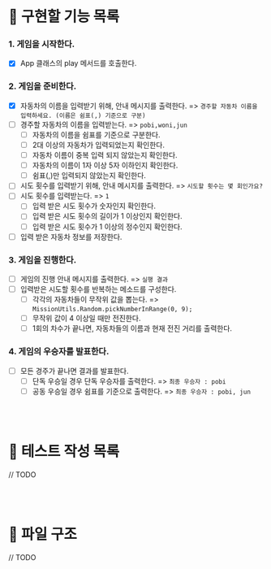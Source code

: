 # 📄 구현할 기능 목록

### 1. **게임을 시작한다.**

- [x] App 클래스의 play 메서드를 호출한다.

### 2. **게임을 준비한다.**

- [x] 자동차의 이름을 입력받기 위해, 안내 메시지를 출력한다. => `경주할 자동차 이름을 입력하세요. (이름은 쉼표(,) 기준으로 구분)`
- [ ] 경주할 자동차의 이름을 입력받는다. => `pobi,woni,jun`
  - [ ] 자동차의 이름을 쉼표를 기준으로 구분한다.
  - [ ] 2대 이상의 자동차가 입력되었는지 확인한다.
  - [ ] 자동차 이름이 중복 입력 되지 않았는지 확인한다.
  - [ ] 자동차의 이름이 1자 이상 5자 이하인지 확인한다.
  - [ ] 쉼표(,)만 입력되지 않았는지 확인한다.
- [ ] 시도 횟수를 입력받기 위해, 안내 메시지를 출력한다. => `시도할 횟수는 몇 회인가요?`
- [ ] 시도 횟수를 입력받는다. => `1`
  - [ ] 입력 받은 시도 횟수가 숫자인지 확인한다.
  - [ ] 입력 받은 시도 횟수의 길이가 1 이상인지 확인한다.
  - [ ] 입력 받은 시도 횟수가 1 이상의 정수인지 확인한다.
- [ ] 입력 받은 자동차 정보를 저장한다.

### 3. **게임을 진행한다.**

- [ ] 게임의 진행 안내 메시지를 출력한다. => `실행 결과`
- [ ] 입력받은 시도할 횟수를 반복하는 메소드를 구성한다.
  - [ ] 각각의 자동차들이 무작위 값을 뽑는다. => `MissionUtils.Random.pickNumberInRange(0, 9);`
  - [ ] 무작위 값이 4 이상일 때만 전진한다.
  - [ ] 1회의 차수가 끝나면, 자동차들의 이름과 현재 전진 거리를 출력한다.

### 4. **게임의 우승자를 발표한다.**

- [ ] 모든 경주가 끝나면 결과를 발표한다.
  - [ ] 단독 우승일 경우 단독 우승자를 출력한다. => `최종 우승자 : pobi`
  - [ ] 공동 우승일 경우 쉼표를 기준으로 출력한다. => `최종 우승자 : pobi, jun`

<br />
<br />

# 💯 테스트 작성 목록

// TODO

<br />
<br />

# 📂 파일 구조

// TODO
